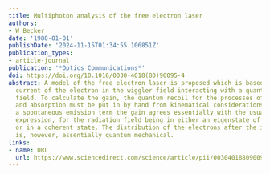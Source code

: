 ```yaml
---
title: Multiphoton analysis of the free electron laser
authors:
- W Becker
date: '1980-01-01'
publishDate: '2024-11-15T01:34:55.106851Z'
publication_types:
- article-journal
publication: '*Optics Communications*'
doi: https://doi.org/10.1016/0030-4018(80)90095-4
abstract: A model of the free electron laser is proposed which is based on the classical
  current of the electron in the wiggler field interacting with a quantized radiation
  field. To calculate the gain, the quantum recoil for the processes of n-photon emission
  and absorption must be put in by hand from kinematical considerations. Apart from
  a spontaneous emission term the gain agrees essentially with the usual small signal
  expression, for the radiation field being in either an eigenstate of photon number
  or in a coherent state. The distribution of the electrons after the interaction
  is, however, essentially quantum mechanical.
links:
- name: URL
  url: https://www.sciencedirect.com/science/article/pii/0030401880900954
---
```

